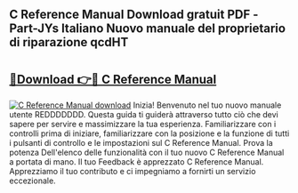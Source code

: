 ## C Reference Manual Download gratuit PDF - Part-JYs Italiano Nuovo manuale del proprietario di riparazione qcdHT

# <h2><a href="http://dfbntrf.blite.top/?on=C+Reference+Manual">🔗Download 👉🔴 C Reference Manual</a></h2>

[![C Reference Manual download](https://i.imgur.com/lujVjoI.png)](http://dfbntrf.blite.top/?on=C+Reference+Manual)
Inizia! Benvenuto nel tuo nuovo manuale utente REDDDDDDD. Questa guida ti guiderà attraverso tutto ciò che devi sapere per servire e massimizzare la tua esperienza. Familiarizzare con i controlli prima di iniziare, familiarizzare con la posizione e la funzione di tutti i pulsanti di controllo e le impostazioni sul C Reference Manual. Prova la potenza Dell'elenco delle funzionalità con il tuo nuovo C Reference Manual a portata di mano. Il tuo Feedback è apprezzato C Reference Manual. Apprezziamo il tuo contributo e ci impegniamo a fornirti un servizio eccezionale.
